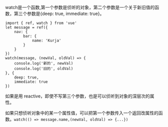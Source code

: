 watch是一个函数,第一个参数是侦听的对象，第二个参数是一个关于新旧值的函数，第三个参数是{deep: true, immediate: true}。



```
import { ref, watch } from 'vue'
let message = ref({
	nav: {
		bar: {
			name: 'Kurja'
		} 
	}
})
watch(message, (newVal, oldVal) => {
	console.log('新的', newVal)
	console.log('旧的', oldVal)
}, {
	deep: true,
	immediate: true
})
```

如果是用 reactive，即使不写第三个参数，也是可以侦听到对象的深层次的属性。

如果只想侦听对象中的某一个属性值，可以把第一个参数传入一个返回改属性的函数。`watch(() => message.name,(newVal, oldVal) => {...})`